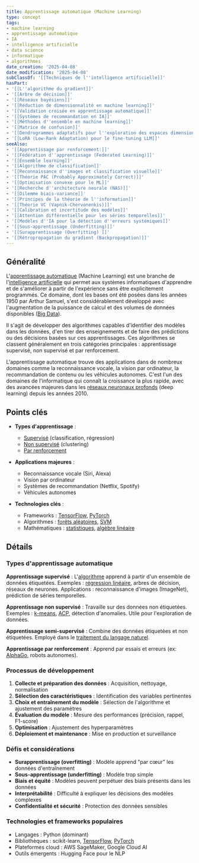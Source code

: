 ```yaml
---
title: Apprentissage automatique (Machine Learning)
type: concept
tags:
- machine learning
- apprentissage automatique
- IA
- intelligence artificielle
- data science
- informatique
- algorithmes
date_creation: '2025-04-08'
date_modification: '2025-04-08'
subClassOf: '[[Techniques de l''intelligence artificielle]]'
hasPart:
- '[[L''algorithme du gradient]]'
- '[[Arbre de décision]]'
- '[[Réseaux bayésiens]]'
- '[[Réduction de dimensionnalité en machine learning]]'
- '[[Validation croisée en apprentissage automatique]]'
- '[[Systèmes de recommandation en IA]]'
- '[[Méthodes d''ensemble en machine learning]]'
- '[[Matrice de confusion]]'
- '[[Dendrogrammes adaptatifs pour l''exploration des espaces dimensionnels complexes]]'
- '[[LoRA (Low-Rank Adaptation) pour le fine-tuning LLM]]'
seeAlso:
- '[[Apprentissage par renforcement:]]'
- '[[Fédération d''apprentissage (Federated Learning)]]'
- '[[Ensemble learning]]'
- '[[Algorithme de classification]]'
- '[[Reconnaissance d''images et classification visuelle]]'
- '[[Théorie PAC (Probably Approximately Correct)]]'
- '[[Optimisation convexe pour le ML]]'
- '[[Recherche d''architecture neurale (NAS)]]'
- '[[Dilemme biais-variance]]'
- '[[Principes de la théorie de l''information]]'
- '[[Théorie VC (Vapnik-Chervonenkis)]]'
- '[[Calibration et incertitude des modèles]]'
- '[[Attention différentielle pour les séries temporelles]]'
- '[[Modèles d''IA pour la détection d''erreurs systémiques]]'
- '[[Sous-apprentissage (Underfitting)]]'
- '[[Surapprentissage (Overfitting) ]]'
- '[[Rétropropagation du gradient (Backpropagation)]]'
---
```

## Généralité

L'[apprentissage automatique](https://fr.wikipedia.org/wiki/Apprentissage_automatique) (Machine Learning) est une branche de l'[intelligence artificielle](https://fr.wikipedia.org/wiki/Intelligence_artificielle) qui permet aux systèmes informatiques d'apprendre et de s'améliorer à partir de l'expérience sans être explicitement programmés. Ce domaine, dont les bases ont été posées dans les années 1950 par Arthur Samuel, s'est considérablement développé avec l'augmentation de la puissance de calcul et des volumes de données disponibles ([Big Data](https://fr.wikipedia.org/wiki/Big_data)).

Il s'agit de développer des algorithmes capables d'identifier des modèles dans les données, d'en tirer des enseignements et de faire des prédictions ou des décisions basées sur ces apprentissages. Ces algorithmes se classent généralement en trois catégories principales : apprentissage supervisé, non supervisé et par renforcement.

L'apprentissage automatique trouve des applications dans de nombreux domaines comme la reconnaissance vocale, la vision par ordinateur, la recommandation de contenu ou les véhicules autonomes. C'est l'un des domaines de l'informatique qui connaît la croissance la plus rapide, avec des avancées majeures dans les [réseaux neuronaux profonds](https://fr.wikipedia.org/wiki/Réseau_de_neurones_artificiels) (deep learning) depuis les années 2010.

## Points clés

- **Types d'apprentissage** :
  - [Supervisé](https://fr.wikipedia.org/wiki/Apprentissage_supervis%C3%A9) (classification, régression)
  - [Non supervisé](https://fr.wikipedia.org/wiki/Apprentissage_non_supervis%C3%A9) (clustering)
  - [Par renforcement](https://fr.wikipedia.org/wiki/Apprentissage_par_renforcement)
  
- **Applications majeures** :
  - Reconnaissance vocale (Siri, Alexa)
  - Vision par ordinateur
  - Systèmes de recommandation (Netflix, Spotify)
  - Véhicules autonomes

- **Technologies clés** :
  - Frameworks : [TensorFlow](https://fr.wikipedia.org/wiki/TensorFlow), [PyTorch](https://fr.wikipedia.org/wiki/PyTorch)
  - Algorithmes : [forêts aléatoires](https://fr.wikipedia.org/wiki/For%C3%AAt_al%C3%A9atoire), [SVM](https://fr.wikipedia.org/wiki/Machine_%C3%A0_vecteurs_de_support)
  - Mathématiques : [statistiques](https://fr.wikipedia.org/wiki/Statistiques), [algèbre linéaire](https://fr.wikipedia.org/wiki/Alg%C3%A8bre_lin%C3%A9aire)

## Détails

### Types d'apprentissage automatique

**Apprentissage supervisé** : L'[algorithme](https://fr.wikipedia.org/wiki/Algorithme) apprend à partir d'un ensemble de données étiquetées. Exemples : [régression linéaire](https://fr.wikipedia.org/wiki/Régression_linéaire), arbres de décision, réseaux de neurones. Applications : reconnaissance d'images (ImageNet), prédiction de séries temporelles.

**Apprentissage non supervisé** : Travaille sur des données non étiquetées. Exemples : [k-means](https://fr.wikipedia.org/wiki/K-moyennes), [ACP](https://fr.wikipedia.org/wiki/Analyse_en_composantes_principales), détection d'anomalies. Utile pour l'exploration de données.

**Apprentissage semi-supervisé** : Combine des données étiquetées et non étiquetées. Employé dans le [traitement du langage naturel](https://fr.wikipedia.org/wiki/Traitement_automatique_du_langage_naturel).

**Apprentissage par renforcement** : Apprend par essais et erreurs (ex: [AlphaGo](https://fr.wikipedia.org/wiki/AlphaGo), robots autonomes).

### Processus de développement

1. **Collecte et préparation des données** : Acquisition, nettoyage, normalisation
2. **Sélection des caractéristiques** : Identification des variables pertinentes
3. **Choix et entraînement du modèle** : Sélection de l'algorithme et ajustement des paramètres
4. **Évaluation du modèle** : Mesure des performances (précision, rappel, F1-score)
5. **Optimisation** : Ajustement des hyperparamètres
6. **Déploiement et maintenance** : Mise en production et surveillance

### Défis et considérations

- **Surapprentissage (overfitting)** : Modèle apprend "par cœur" les données d'entraînement
- **Sous-apprentissage (underfitting)** : Modèle trop simple
- **Biais et équité** : Modèles peuvent perpétuer des biais présents dans les données
- **Interprétabilité** : Difficulté à expliquer les décisions des modèles complexes
- **Confidentialité et sécurité** : Protection des données sensibles

### Technologies et frameworks populaires

- Langages : Python (dominant)
- Bibliothèques : scikit-learn, [TensorFlow](https://fr.wikipedia.org/wiki/TensorFlow), [PyTorch](https://fr.wikipedia.org/wiki/PyTorch)
- Plateformes cloud : AWS SageMaker, Google Cloud AI
- Outils émergents : Hugging Face pour le NLP